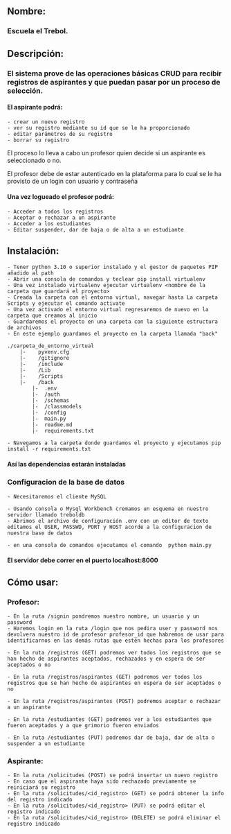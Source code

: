 ## Nombre: 
### Escuela el Trebol.

## Descripción: 
### El sistema prove de las operaciones básicas CRUD para recibir registros de aspirantes y que puedan pasar por un proceso de selección. 

#### El aspirante podrá:
    - crear un nuevo registro
    - ver su registro mediante su id que se le ha proporcionado
    - editar parámetros de su registro
    - borrar su registro

El proceso lo lleva a cabo un profesor quien decide si un aspirante es seleccionado o no.

El profesor debe de estar autenticado en la plataforma para lo cual se le ha provisto de un login con usuario y contraseña

#### Una vez logueado el profesor podrá:
    - Acceder a todos los registros
    - Aceptar o rechazar a un aspirante
    - Acceder a los estudiantes
    - Editar suspender, dar de baja o de alta a un estudiante


## Instalación:
    - Tener python 3.10 o superior instalado y el gestor de paquetes PIP añadido al path
    - Abrir una consola de comandos y teclear pip install virtualenv
    - Una vez instalado virtualenv ejecutar virtualenv <nombre de la carpeta que guardará el proyecto>
    - Creada la carpeta con el entorno virtual, navegar hasta La carpeta Scripts y ejecutar el comando activate
    - Una vez activado el entorno virtual regresaremos de nuevo en la carpeta que creamos al inicio
    - Guardaremos el proyecto en una carpeta con la siguiente estructura de archivos
    - En este ejemplo guardamos el proyecto en la carpeta llamada "back"

    ./carpeta_de_entorno_virtual
        |-    pyvenv.cfg
        |-    /gitignore
        |-    /include
        |-    /Lib
        |-    /Scripts
        |-    /back
            |-  .env
            |-  /auth
            |-  /schemas
            |-  /classmodels
            |-  /config
            |-  main.py
            |-  readme.md
            |-  requirements.txt

    - Navegamos a la carpeta donde guardamos el proyecto y ejecutamos pip install -r requirements.txt 
#### Así las dependencias estarán instaladas

### Configuracion de la base de datos    
    - Necesitaremos el cliente MySQL

    - Usando consola o Mysql Workbench cremamos un esquema en nuestro servidor llamado treboldb
    - Abrimos el archivo de configuración .env con un editor de texto editamos el USER, PASSWD, PORT y HOST acorde a la configuracion de nuestra base de datos

    - en una consola de comandos ejecutamos el comando  python main.py
#### El servidor debe correr en el puerto localhost:8000

## Cómo usar:
### Profesor:
    - En la ruta /signin pondremos nuestro nombre, un usuario y un password
    - Haremos login en la ruta /login que nos pedira user y password nos devolvera nuestro id de profesor profesor_id que habremos de usar para identificarnos en las demás rutas que estén hechas para los profesores
    
    - En la ruta /registros (GET) podremos ver todos los registros que se han hecho de aspirantes aceptados, rechazados y en espera de ser aceptados o no
    
    - En la ruta /registros/aspirantes (GET) podremos ver todos los registros que se han hecho de aspirantes en espera de ser aceptados o no

    - En la ruta /registros/aspirantes (POST) podremos aceptar o rechazar a un aspirante
    
    - En la ruta /estudiantes (GET) podremos ver a los estudiantes que fueron aceptados y a que grimorio fueron enviados
    
    - En la ruta /estudiantes (PUT) podremos dar de baja, dar de alta o suspender a un estudiante

### Aspirante:
    - En la ruta /solicitudes (POST) se podrá insertar un nuevo registro
    - En caso que el aspirante haya sido rechazado previamente se reiniciará su registro
    - En la ruta /solicitudes/<id_registro> (GET) se podrá obtener la info del registro indicado
    - En la ruta /solicitudes/<id_registro> (PUT) se podrá editar el registro indicado
    - En la ruta /solicitudes/<id_registro> (DELETE) se podrá eliminar el registro indicado
